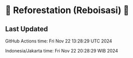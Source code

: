 
# 🌳 Reforestation (Reboisasi) 🌲

## Last Updated

GitHub Actions time: Fri Nov 22 13:28:29 UTC 2024

Indonesia/Jakarta time: Fri Nov 22 20:28:29 WIB 2024
